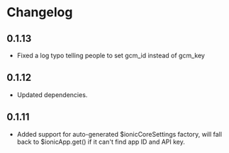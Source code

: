 Changelog
=========

## 0.1.13

* Fixed a log typo telling people to set gcm_id instead of gcm_key

## 0.1.12

* Updated dependencies.

## 0.1.11

* Added support for auto-generated $ionicCoreSettings factory, will fall back to $ionicApp.get() if it can't find app ID and API key.
